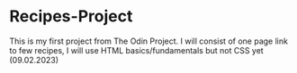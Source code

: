 # Recipes-Project

This is my first project from The Odin Project.
I will consist of one page link to few recipes,
I will use HTML basics/fundamentals but not CSS yet (09.02.2023)

